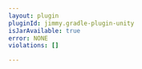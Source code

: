 ```yaml
---
layout: plugin
pluginId: jimmy.gradle-plugin-unity
isJarAvailable: true
error: NONE
violations: []

---
```

